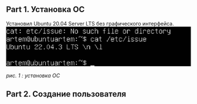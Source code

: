 ## Part 1. Установка ОС ##
Установил Ubuntu 20.04 Server LTS без графического интерфейса.
![p1t1](../src/screenshots/part1/p1t1.png)

*рис. 1 : установка ОС*

## Part 2. Создание пользователя ##
